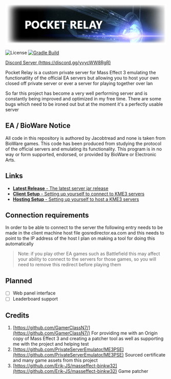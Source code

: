 ![Logo](data/logo.png)

![License](https://img.shields.io/github/license/jacobtread/PocketRelay?style=for-the-badge)
[![Gradle Build](https://img.shields.io/github/workflow/status/jacobtread/PocketRelay/gradle-build?style=for-the-badge)](https://github.com/jacobtread/PocketRelay/actions/workflows/gradle.yml)

[Discord Server (https://discord.gg/yvycWW8RgR)](https://discord.gg/yvycWW8RgR)

Pocket Relay is a custom private server for Mass Effect 3 emulating the functionatlity of the official EA servers
but allowing you to host your own closed off private server or ever a server for playing together over lan

So far this project has become a very well performing server and is constantly being improved and optimized in my free time.
There are some bugs which need to be ironed out but at the moment it's a perfectly usable server

## EA / BioWare Notice
All code in this repository is authored by Jacobtread and none is taken from BioWare games. This code has been 
produced from studying the protocol of the official servers and emulating its functionality. This program is
in no way or form supported, endorsed, or provided by BioWare or Electronic Arts.

## Links
- [**Latest Release** - The latest server jar release](https://github.com/jacobtread/PocketRelay/releases/latest) 
- [**Client Setup** - Setting up yourself to connect to KME3 servers](docs/SETUP_CLIENT.md)
- [**Hosting Setup** - Setting up yourself to host a KME3 servers](docs/SETUP_HOSTER.md)

## Connection requirements

In order to be able to connect to the server the following entry needs to be made in the client machine host file
gosredirector.ea.com and this needs to point to the IP address of the host
I plan on making a tool for doing this automatically

> Note: if you play other EA games such as Battlefield this may affect your ability to connect
> to the servers for those games, so you will need to remove this redirect before playing them

## Planned

- [ ] Web panel interface
- [ ] Leaderboard support

## Credits

1. [https://github.com/GamerClassN7/](https://github.com/GamerClassN7/) For providing me with an Origin copy of Mass Effect 3 and creating a patcher tool as well as supporting me with the project and helping test
2. [https://github.com/PrivateServerEmulator/ME3PSE](https://github.com/PrivateServerEmulator/ME3PSE) Sourced certificate and many game assets from this project
3. [https://github.com/Erik-JS/masseffect-binkw32](https://github.com/Erik-JS/masseffect-binkw32) Game patcher

